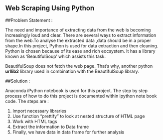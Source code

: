
## Web Scraping Using Python 

##Problem Statement :

The need and importance of extracting data from the web is becoming increasingly loud and clear. There are several ways
to extract information from the web.To analyse the extracted data ,data should be in a proper shape.In this project, Python is used for data extraction and then cleaning. Python is chosen  because of its ease and rich eocsystem. It has a library known as ‘BeautifulSoup’ which assists this task. 

BeautifulSoup does not fetch the web page.  That’s why, another python **urllib2**  library used in combination with the 
BeautifulSoup library.

##Solution :
 
Anaconda iPython notebook is used for this project. The step by step process of how to do this project is documented
within ipython note book code. The steps are :

1. Import necessary libraries
2. Use function “prettify” to look at nested structure of HTML page
3. Work with HTML tags
4. Extract the information to Data frame
5. Finally, we have data in data frame for further analysis
